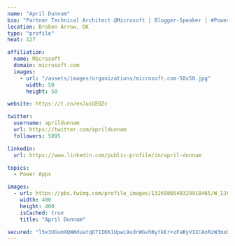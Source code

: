 ```yaml
---
name: "April Dunnam"
bio: "Partner Technical Architect @Microsoft | Blogger-Speaker | #PowerApps, #PowerAutomate, #Office365, #SharePoint | #WIT | #Karaoke Queen"
location: Broken Arrow, OK
type: "profile"
heat: 127

affiliation:
  name: Microsoft
  domain: microsoft.com
  images:
    - url: "/assets/images/organizations/microsoft.com-50x50.jpg"
      width: 50
      height: 50

website: https://t.co/enJuiGEQZc

twitter:
  username: aprildunnam
  url: https://twitter.com/aprildunnam
  followers: 5895

linkedin:
  url: https://www.linkedin.com/public-profile/in/april-dunnam

topics:
  - Power Apps

images:
  - url: https://pbs.twimg.com/profile_images/1326986540329918465/W_IJ6Ih2_400x400.jpg
    width: 400
    height: 400
    isCached: true
    title: "April Dunnam"

secured: "l5x3UGumXQWWduatqD71IKK1UpwL9udrWGvhBytkEr+zFaByVIXCAnRzW3mxD/6A5l3MVAWa40MLNbc3hQfoMczom2thJacDe3SBY4egSr+D3r0W4qfXnpDFuMIyHVTDVsAUevWiwVYt++PH7C6T6uNiE8xcZJVtAZz9M9b8WSrZ/AB8iMWM2bQ9cTY0zRK/qBLIj3Ot+lQnoEu4hC4cKotVftAPWe2LlL6zkeFLiXz0MzdHg6SoYoLDJ3KzhNffLz5NwVz3nq0Gxfnxd4WyqNfvgN1dL0NEzV2sQYatYxb8C+aI6HZU81PcKSUIe52HUFYPsokyYUf0Hehxal3jhoyoJ15aIVGbfFGsnAFOS9yzI6BxKC7oywMYmixttwRqoHJbgPpp2R6FeHji4Ujrt3tcB0zOTcnLp+sqWPpKTpc=;TyQf17E0vwccSLFB+bzHaA=="
---
```


